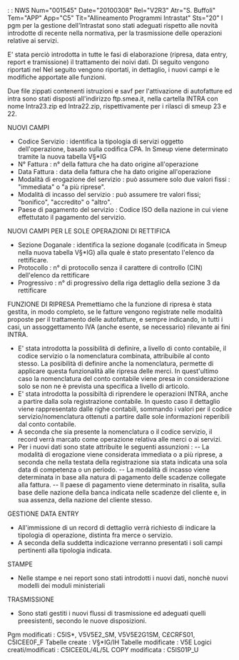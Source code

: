  :  : NWS Num="001545" Date="20100308" Rel="V2R3" Atr="S. Buffoli" Tem="APP" App="C5" Tit="Allineamento Programmi Intrastat" Sts="20"
I pgm per la gestione dell'Intrastat sono stati adeguati rispetto alle novità introdotte di recente
nella normativa, per la trasmissione delle operazioni relative ai servizi.

E' stata perciò introdotta in tutte le fasi di elaborazione (ripresa, data entry, report e tramissione) il trattamento dei noivi dati. Di seguito vengono riportati nel Nel seguito vengono riportati, in dettaglio, i nuovi campi e le modifiche apportate alle funzioni.

Due file zippati contenenti istruzioni e savf per l'attivazione di autofatture ed intra sono stati disposti all'indirizzo ftp.smea.it, nella cartella INTRA con nome Intra23.zip ed Intra22.zip, rispettivamente per i rilasci di smeup 23 e 22.

NUOVI CAMPI
- Codice Servizio :  identifica la tipologia di servizi oggetto dell'operazione, basato sulla codifica
CPA. In Smeup viene determinato tramite la nuova tabella V§*IG
- N° Fattura :  n° della fattura che ha dato origine all'operazione
- Data Fattura :  data della fattura che ha dato origine all'operazione
- Modalità di erogazione del servizio :  può assumere solo due valori fissi : 
"immediata" o "a più riprese".
- Modalità di incasso del servizio :  può assumere tre valori fissi; "bonifico", "accredito" o
"altro".
- Paese di pagamento del servizio :  Codice ISO della nazione in cui viene effettutato il pagamento
del servizio.

NUOVI CAMPI PER LE SOLE OPERAZIONI DI RETTIFICA
- Sezione Doganale :  identifica la sezione doganale (codificata in Smeup nella nuova tabella V§*IG)
alla quale è stato presentato l'elenco da rettificare.
- Protocollo :  n° di protocollo senza il carattere di controllo (CIN) dell'elenco da rettificare
- Progressivo :  n° di progressivo della riga dettaglio della sezione 3 da rettificare

FUNZIONE DI RIPRESA
Premettiamo che la funzione di ripresa è stata gestita, in modo completo, se le fatture vengono registrate nelle modalità proposte per il trattamento delle autofatture, e sempre indicando, in tutti i casi, un assoggettamento IVA (anche esente, se necessario) rilevante ai fini INTRA.
- E' stata introdotta la possibilità di definire, a livello di conto contabile, il codice
servizio o la nomenclatura combinata, attribuibile al conto stesso. La posibilità di definire anche
la nomenclatura, permette di applicare questa funzionalità alle ripresa delle merci.
In quest'ultimo caso la nomenclatura del conto contabile viene presa in considerazione solo se non
ne è prevista una specifica a livello di articolo.
- E' stata introdotta la possibiltà di riprendere le operazioni INTRA, anche a partire dalla sola
registrazione contabile. In questo caso il dettaglio viene rappresentato dalle righe contabili, sommando i valori per il codice servizio/nomenclatura ottenuti a partire dalle sole informazioni reperibili dal conto contabile.
- A seconda che sia presente la nomenclatura o il codice servizio, il record verrà marcato come
operazione relativa alle merci o ai servizi.
- Per i nuovi dati sono state attribuite le seguenti assunzioni : 
-- La modalità di erogazione viene considerata immediata o a più riprese, a seconda che nella
testata della registrazione sia stata indicata una sola data di competenza o un periodo.
-- La modalità di incasso viene determinata in base alla natura di pagamento delle scadenze
collegate alla fattura.
-- Il paese di pagamento viene determinato in risalita, sulla base delle nazione della banca
indicata nelle scadenze del cliente e, in sua assenza, della nazione del cliente stesso.

GESTIONE DATA ENTRY
- All'immissione di un record di dettaglio verrà richiesto di indicare la tipologia di operazione,
distinta fra merce o servizio.
- A seconda della suddetta indicazione verranno presentati i soli campi pertinenti alla tipologia
indicata.

STAMPE
- Nelle stampe e nei report sono stati introdotti i nuovi dati, nonchè nuovi modelli dei moduli
ministeriali

TRASMISSIONE
- Sono stati gestiti i nuovi flussi di trasmissione ed adeguati quelli preesistenti, secondo le
nuove disposizioni.

Pgm modificati :  C5IS*, V5V5E2_SM, V5V5E2G1SM, C£CRFS01, C5ICEE0F_F
Tabelle create :  V§*IG/IH
Tabelle modificate :  V5E
Logici creati/modificati :  C5ICEE0L/4L/5L
COPY modificata :  C5IS01P_U
